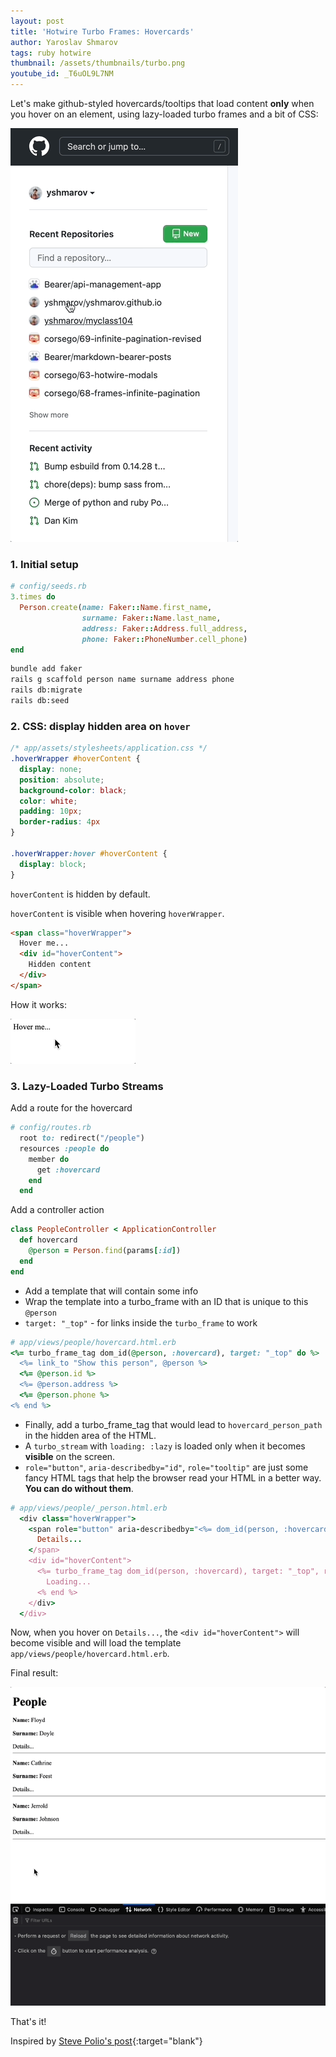 ```yaml
---
layout: post
title: 'Hotwire Turbo Frames: Hovercards'
author: Yaroslav Shmarov
tags: ruby hotwire
thumbnail: /assets/thumbnails/turbo.png
youtube_id: _T6uOL9L7NM
---
```


Let's make github-styled hovercards/tooltips that load content **only** when you hover on an element, using lazy-loaded turbo frames and a bit of CSS:

![github hovercards example](/assets/images/github-multiple-hovercards.gif)

### 1. Initial setup

```ruby
# config/seeds.rb
3.times do
  Person.create(name: Faker::Name.first_name,
                surname: Faker::Name.last_name,
                address: Faker::Address.full_address,
                phone: Faker::PhoneNumber.cell_phone)
end
```

```sh
bundle add faker
rails g scaffold person name surname address phone
rails db:migrate
rails db:seed
```

### 2. CSS: display hidden area on `hover`

```css
/* app/assets/stylesheets/application.css */
.hoverWrapper #hoverContent {
  display: none;
  position: absolute;
  background-color: black;
  color: white;
  padding: 10px;
  border-radius: 4px
}

.hoverWrapper:hover #hoverContent {
  display: block;
}
```

`hoverContent` is hidden by default.

`hoverContent` is visible when hovering `hoverWrapper`.

```html
<span class="hoverWrapper">
  Hover me...
  <div id="hoverContent">
    Hidden content
  </div>
</span>
```

How it works:

![CSS - hover to display](/assets/images/css-hover-open.gif)

### 3. Lazy-Loaded Turbo Streams

Add a route for the hovercard

```ruby
# config/routes.rb
  root to: redirect("/people")
  resources :people do
    member do
      get :hovercard
    end
  end
```

Add a controller action

```ruby
class PeopleController < ApplicationController
  def hovercard
    @person = Person.find(params[:id])
  end
end
```

* Add a template that will contain some info
* Wrap the template into a turbo_frame with an ID that is unique to this `@person`
* `target: "_top"` - for links inside the `turbo_frame` to work

```ruby
# app/views/people/hovercard.html.erb
<%= turbo_frame_tag dom_id(@person, :hovercard), target: "_top" do %>
  <%= link_to "Show this person", @person %>
  <%= @person.id %>
  <%= @person.address %>
  <%= @person.phone %>
<% end %>
```

* Finally, add a turbo_frame_tag that would lead to `hovercard_person_path` in the hidden area of the HTML.
* A `turbo_stream` with `loading: :lazy` is loaded only when it becomes **visible** on the screen.
* `role="button"`, `aria-describedby="id"`, `role="tooltip"` are just some fancy HTML tags that help the browser read your HTML in a better way. **You can do without them**.

```ruby
# app/views/people/_person.html.erb
  <div class="hoverWrapper">
    <span role="button" aria-describedby="<%= dom_id(person, :hovercard) %>">
      Details...
    </span>
    <div id="hoverContent">
      <%= turbo_frame_tag dom_id(person, :hovercard), target: "_top", role: "tooltip", src: hovercard_person_path(person), loading: :lazy do %>
        Loading...
      <% end %>
    </div>
  </div>
```

Now, when you hover on `Details...`, the `<div id="hoverContent">` will become visible and will load the template `app/views/people/hovercard.html.erb`.

Final result:

![turbo frame hovercards](/assets/images/turbo-frame-hovercards.gif)

That's it!

Inspired by [Steve Polio's post](https://thoughtbot.com/blog/hotwire-asynchronously-loaded-tooltips){:target="blank"}
